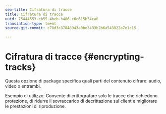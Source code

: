 ```yaml
---
seo-title: Cifratura di tracce
title: Cifratura di tracce
uuid: 75444553-cb55-4beb-b486-c6c615b54ca0
translation-type: tm+mt
source-git-commit: c78d3c87848943a0be3433b2b6a543822a7e1c15

---
```



# Cifratura di tracce {#encrypting-tracks}

Questa opzione di package specifica quali parti del contenuto cifrare: audio, video o entrambi.

Esempio di utilizzo: Consente di crittografare solo le tracce che richiedono protezione, di ridurre il sovraccarico di decrittazione sul client e migliorare le prestazioni di riproduzione.
